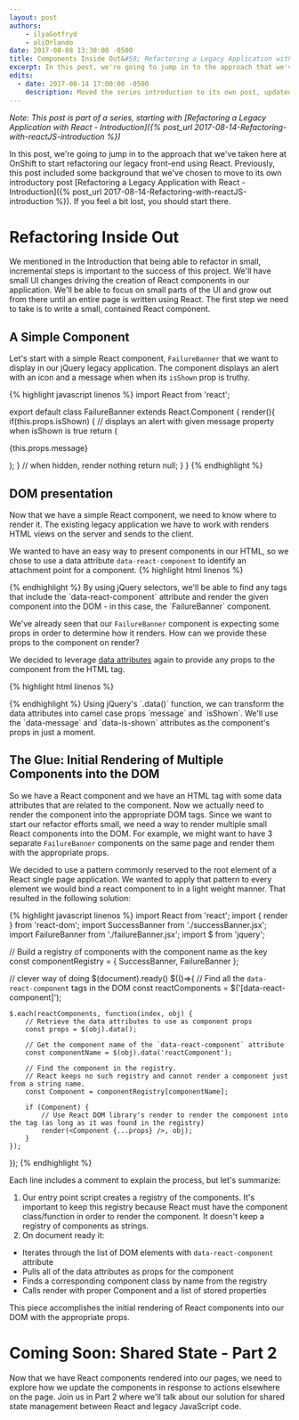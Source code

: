 ```yaml
---
layout: post
authors:
    - ilyaGotfryd
    - aliOrlando
date: 2017-08-08 13:30:00 -0500
title: Components Inside Out&#58; Refactoring a Legacy Application with React - Part 1
excerpt: In this post, we're going to jump in to the approach that we've taken here at OnShift to start refactoring our legacy front-end using React.
edits:
  - date: 2017-08-14 17:00:00 -0500
    description: Moved the series introduction to its own post, updated the flow of the document, improved code highlighting
---
```

*Note: This post is part of a series, starting with [Refactoring a Legacy Application with React - Introduction]({% post_url 2017-08-14-Refactoring-with-reactJS-introduction %})*

In this post, we're going to jump in to the approach that we've taken here at OnShift to start refactoring our legacy front-end using React. Previously, this post included some background that we've chosen to move to its own introductory post [Refactoring a Legacy Application with React - Introduction]({% post_url 2017-08-14-Refactoring-with-reactJS-introduction %}). If you feel a bit lost, you should start there.

# Refactoring Inside Out

We mentioned in the Introduction that being able to refactor in small, incremental steps is important to the success of this project. We'll have small UI changes driving the creation of React components in our application. We'll be able to focus on small parts of the UI and grow out from there until an entire page is written using React. The first step we need to take is to write a small, contained React component.

## A Simple Component

Let's start with a simple React component, `FailureBanner` that we want to display in our jQuery legacy application. The component displays an alert with an icon and a message when when its `isShown` prop is truthy.

{% highlight javascript linenos %}
import React from 'react';

export default class FailureBanner extends React.Component {
    render(){
        if(this.props.isShown) {
            // displays an alert with given message property when isShown is true
            return (
                <div className="flamingo">
                    <div role="alert" className="alert alert-danger" id="msg-text">
                        <div className="alert-left flex-center">
                            <i className="fa fa-ban fa-lg" aria-hidden="true"></i>
                        </div>
                        <p>{this.props.message}</p>
                    </div>
                </div>
            );
        }
        // when hidden, render nothing
        return null;
    }
}
{% endhighlight %}

## DOM presentation

Now that we have a simple React component, we need to know where to render it. The existing legacy application we have to work with renders HTML views on the server and sends to the client.

We wanted to have an easy way to present components in our HTML, so we chose to use a data attribute `data-react-component` to identify an attachment point for a component.
{% highlight html linenos %}
<div data-react-component="FailureBanner"> </div>
{% endhighlight %}
By using jQuery selectors, we'll be able to find any tags that include the `data-react-component` attribute and render the given component into the DOM - in this case, the `FailureBanner` component.

We've already seen that our `FailureBanner` component is expecting some props in order to determine how it renders. How can we provide these props to the component on render?

We decided to leverage [data attributes](https://developer.mozilla.org/en-US/docs/Learn/HTML/Howto/Use_data_attributes) again to provide any props to the component from the HTML tag.

{% highlight html linenos %}
<div data-react-component="FailureBanner" data-message="This is an excellent functional control." data-is-shown="false"> </div>
{% endhighlight %}
Using jQuery's `.data()` function, we can transform the data attributes into camel case props `message` and `isShown`. We'll use the `data-message` and `data-is-shown` attributes as the component's props in just a moment.

## The Glue: Initial Rendering of Multiple Components into the DOM

So we have a React component and we have an HTML tag with some data attributes that are related to the component. Now we actually need to render the component into the appropriate DOM tags. Since we want to start our refactor efforts small, we need a way to render multiple small React components into the DOM. For example, we might want to have 3 separate `FailureBanner` components on the same page and render them with the appropriate props.

We decided to use a pattern commonly reserved to the root element of a React single page application. We wanted to apply that pattern to every element we would bind a react component to in a light weight manner. That resulted in the following solution:

{% highlight javascript linenos %}
import React from 'react';
import { render } from 'react-dom';
import SuccessBanner from './successBanner.jsx';
import FailureBanner from './failureBanner.jsx';
import $ from 'jquery';

// Build a registry of components with the component name as the key
const componentRegistry = {
    SuccessBanner,
    FailureBanner
};

// clever way of doing $(document).ready()
$(()=>{
    // Find all the `data-react-component` tags in the DOM
    const reactComponents = $('[data-react-component]');

    $.each(reactComponents, function(index, obj) {
        // Retrieve the data attributes to use as component props
        const props = $(obj).data();

        // Get the component name of the `data-react-component` attribute
        const componentName = $(obj).data('reactComponent');

        // Find the component in the registry.
        // React keeps no such registry and cannot render a component just from a string name.
        const Component = componentRegistry[componentName];

        if (Component) {
            // Use React DOM library's render to render the component into the tag (as long as it was found in the registry)
            render(<Component {...props} />, obj);
        }
    });
});
{% endhighlight %}

Each line includes a comment to explain the process, but let's summarize:
1. Our entry point script creates a registry of the components. It's important to keep this registry because React must have the component class/function in order to render the component. It doesn't keep a registry of components as strings.
2. On document ready it:
  * Iterates through the list of DOM elements with `data-react-component` attribute
  * Pulls all of the data attributes as props for the component
  * Finds a corresponding component class by name from the registry
  * Calls render with proper Component and a list of stored properties

This piece accomplishes the initial rendering of React components into our DOM with the appropriate props.

# Coming Soon: Shared State - Part 2
Now that we have React components rendered into our pages, we need to explore how we update the components in response to actions elsewhere on the page. Join us in Part 2 where we'll talk about our solution for shared state management between React and legacy JavaScript code.
